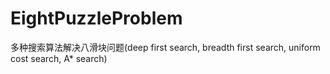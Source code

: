 # EightPuzzleProblem
多种搜索算法解决八滑块问题(deep first search, breadth first search, uniform cost search, A* search)
